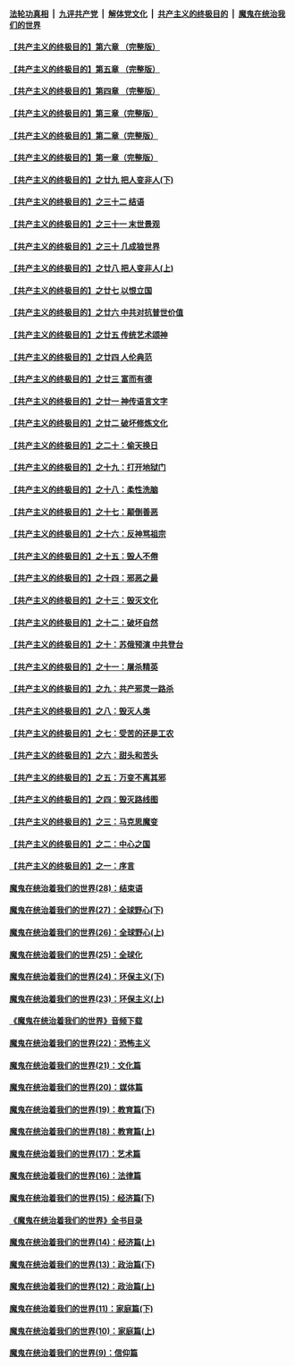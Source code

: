 ####  [法轮功真相](../../../../basic/blob/master/README.md?t=05240031) &nbsp;|&nbsp; [九评共产党](../../../../9ping.md/blob/master/README.md?t=05240031) &nbsp;|&nbsp; [解体党文化](../../../../jtdwh.md/blob/master/README.md?t=05240031)  &nbsp;|&nbsp; [共产主义的终极目的](../../../../gczydzjmd.md/blob/master/README.md?t=05240031) &nbsp;|&nbsp; [魔鬼在统治我们的世界](../../../../mgztzwmdsj.md/blob/master/README.md?t=05240031) 

#### [【共产主义的终极目的】第六章 （完整版）](../pages/nsc422/n11428913.md?t=05240031) 

#### [【共产主义的终极目的】第五章 （完整版）](../pages/nsc422/n11428912.md?t=05240031) 

#### [【共产主义的终极目的】第四章 （完整版）](../pages/nsc422/n11428907.md?t=05240031) 

#### [【共产主义的终极目的】第三章（完整版）](../pages/nsc422/n11428848.md?t=05240031) 

#### [【共产主义的终极目的】第二章（完整版）](../pages/nsc422/n11428831.md?t=05240031) 

#### [【共产主义的终极目的】第一章（完整版）](../pages/nsc422/n11417651.md?t=05240031) 

#### [【共产主义的终极目的】之廿九 把人变非人(下)](../pages/nsc422/n11344140.md?t=05240031) 

#### [【共产主义的终极目的】之三十二 结语](../pages/nsc422/n11360535.md?t=05240031) 

#### [【共产主义的终极目的】之三十一 末世景观](../pages/nsc422/n11351129.md?t=05240031) 

#### [【共产主义的终极目的】之三十 几成狼世界](../pages/nsc422/n11348280.md?t=05240031) 

#### [【共产主义的终极目的】之廿八 把人变非人(上)](../pages/nsc422/n11340492.md?t=05240031) 

#### [【共产主义的终极目的】之廿七 以恨立国](../pages/nsc422/n11336944.md?t=05240031) 

#### [【共产主义的终极目的】之廿六 中共对抗普世价值](../pages/nsc422/n11324785.md?t=05240031) 

#### [【共产主义的终极目的】之廿五 传统艺术颂神](../pages/nsc422/n11296396.md?t=05240031) 

#### [【共产主义的终极目的】之廿四 人伦典范](../pages/nsc422/n11296397.md?t=05240031) 

#### [【共产主义的终极目的】之廿三 富而有德](../pages/nsc422/n11283598.md?t=05240031) 

#### [【共产主义的终极目的】之廿一 神传语言文字](../pages/nsc422/n11263265.md?t=05240031) 

#### [【共产主义的终极目的】之廿二 破坏修炼文化](../pages/nsc422/n11245728.md?t=05240031) 

#### [【共产主义的终极目的】之二十：偷天换日](../pages/nsc422/n11238846.md?t=05240031) 

#### [【共产主义的终极目的】之十九：打开地狱门](../pages/nsc422/n11206376.md?t=05240031) 

#### [【共产主义的终极目的】之十八：柔性洗脑](../pages/nsc422/n11199994.md?t=05240031) 

#### [【共产主义的终极目的】之十七：颠倒善恶](../pages/nsc422/n11179782.md?t=05240031) 

#### [【共产主义的终极目的】之十六：反神骂祖宗](../pages/nsc422/n11166798.md?t=05240031) 

#### [【共产主义的终极目的】之十五：毁人不倦](../pages/nsc422/n11166792.md?t=05240031) 

#### [【共产主义的终极目的】之十四：邪恶之最](../pages/nsc422/n11150249.md?t=05240031) 

#### [【共产主义的终极目的】之十三：毁灭文化](../pages/nsc422/n11135227.md?t=05240031) 

#### [【共产主义的终极目的】之十二：破坏自然](../pages/nsc422/n11135214.md?t=05240031) 

#### [【共产主义的终极目的】之十：苏俄预演 中共登台](../pages/nsc422/n11118424.md?t=05240031) 

#### [【共产主义的终极目的】之十一：屠杀精英](../pages/nsc422/n11118442.md?t=05240031) 

#### [【共产主义的终极目的】之九：共产邪灵一路杀](../pages/nsc422/n11114139.md?t=05240031) 

#### [【共产主义的终极目的】之八：毁灭人类](../pages/nsc422/n11108503.md?t=05240031) 

#### [【共产主义的终极目的】之七：受苦的还是工农](../pages/nsc422/n11101809.md?t=05240031) 

#### [【共产主义的终极目的】之六：甜头和苦头](../pages/nsc422/n11096971.md?t=05240031) 

#### [【共产主义的终极目的】之五：万变不离其邪](../pages/nsc422/n11091285.md?t=05240031) 

#### [【共产主义的终极目的】之四：毁灭路线图](../pages/nsc422/n11086284.md?t=05240031) 

#### [【共产主义的终极目的】之三：马克思魔变](../pages/nsc422/n11061941.md?t=05240031) 

#### [【共产主义的终极目的】之二：中心之国](../pages/nsc422/n11047728.md?t=05240031) 

#### [【共产主义的终极目的】之一：序言](../pages/nsc422/n11086077.md?t=05240031) 

#### [魔鬼在统治着我们的世界(28)：结束语](../pages/nsc422/n10936246.md?t=05240031) 

#### [魔鬼在统治着我们的世界(27)：全球野心(下)](../pages/nsc422/n10928319.md?t=05240031) 

#### [魔鬼在统治着我们的世界(26)：全球野心(上)](../pages/nsc422/n10900318.md?t=05240031) 

#### [魔鬼在统治着我们的世界(25)：全球化](../pages/nsc422/n10788205.md?t=05240031) 

#### [魔鬼在统治着我们的世界(24)：环保主义(下)](../pages/nsc422/n10695307.md?t=05240031) 

#### [魔鬼在统治着我们的世界(23)：环保主义(上)](../pages/nsc422/n10688613.md?t=05240031) 

#### [《魔鬼在统治着我们的世界》音频下载](../pages/nsc422/n10635553.md?t=05240031) 

#### [魔鬼在统治着我们的世界(22)：恐怖主义](../pages/nsc422/n10614727.md?t=05240031) 

#### [魔鬼在统治着我们的世界(21)：文化篇](../pages/nsc422/n10597706.md?t=05240031) 

#### [魔鬼在统治着我们的世界(20)：媒体篇](../pages/nsc422/n10586579.md?t=05240031) 

#### [魔鬼在统治着我们的世界(19)：教育篇(下)](../pages/nsc422/n10564808.md?t=05240031) 

#### [魔鬼在统治着我们的世界(18)：教育篇(上)](../pages/nsc422/n10526970.md?t=05240031) 

#### [魔鬼在统治着我们的世界(17)：艺术篇](../pages/nsc422/n10499093.md?t=05240031) 

#### [魔鬼在统治着我们的世界(16)：法律篇](../pages/nsc422/n10485969.md?t=05240031) 

#### [魔鬼在统治着我们的世界(15)：经济篇(下)](../pages/nsc422/n10469975.md?t=05240031) 

#### [《魔鬼在统治着我们的世界》全书目录](../pages/nsc422/n10464261.md?t=05240031) 

#### [魔鬼在统治着我们的世界(14)：经济篇(上)](../pages/nsc422/n10457370.md?t=05240031) 

#### [魔鬼在统治着我们的世界(13)：政治篇(下)](../pages/nsc422/n10448270.md?t=05240031) 

#### [魔鬼在统治着我们的世界(12)：政治篇(上)](../pages/nsc422/n10444576.md?t=05240031) 

#### [魔鬼在统治着我们的世界(11)：家庭篇(下)](../pages/nsc422/n10440961.md?t=05240031) 

#### [魔鬼在统治着我们的世界(10)：家庭篇(上)](../pages/nsc422/n10435448.md?t=05240031) 

#### [魔鬼在统治着我们的世界(9)：信仰篇](../pages/nsc422/n10432159.md?t=05240031) 

